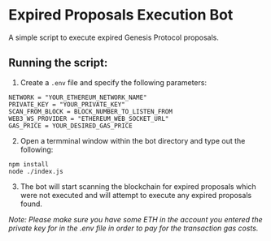 # Expired Proposals Execution Bot
A simple script to execute expired Genesis Protocol proposals.

## Running the script:
1. Create a `.env` file and specify the following parameters:
```
NETWORK = "YOUR_ETHEREUM_NETWORK_NAME"
PRIVATE_KEY = "YOUR_PRIVATE_KEY"
SCAN_FROM_BLOCK = BLOCK_NUMBER_TO_LISTEN_FROM
WEB3_WS_PROVIDER = "ETHEREUM_WEB_SOCKET_URL"
GAS_PRICE = YOUR_DESIRED_GAS_PRICE
```
2. Open a termminal window within the bot directory and type out the following:
```
npm install
node ./index.js
```
3. The bot will start scanning the blockchain for expired proposals which were not executed and will attempt to execute any expired proposals found.

*Note: Please make sure you have some ETH in the account you entered the private key for in the .env file in order to pay for the transaction gas costs.*
